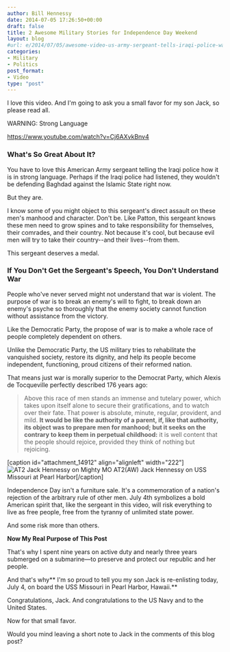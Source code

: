 ```yaml
---
author: Bill Hennessy
date: 2014-07-05 17:26:50+00:00
draft: false
title: 2 Awesome Military Stories for Independence Day Weekend
layout: blog
#url: e/2014/07/05/awesome-video-us-army-sergeant-tells-iraqi-police-way/
categories:
- Military
- Politics
post_format:
- Video
type: "post"
---
```


I love this video. And I'm going to ask you a small favor for my son Jack, so please read all.

WARNING: Strong Language

https://www.youtube.com/watch?v=Cj6AXvkBnv4



### What's So Great About It?



You have to love this American Army sergeant telling the Iraqi police how it is in strong language. Perhaps if the Iraqi police had listened, they wouldn't be defending Baghdad against the Islamic State right now.

But they are.

I know some of you might object to this sergeant's direct assault on these men's manhood and character. Don't be. Like Patton, this sergeant knows these men need to grow spines and to take responsibility for themselves, their comrades, and their country. Not because it's cool, but because evil men will try to take their country--and their lives--from them.

This sergeant deserves a medal.



### If You Don't Get the Sergeant's Speech, You Don't Understand War



People who've never served might not understand that war is violent. The purpose of war is to break an enemy's will to fight, to break down an enemy's psyche so thoroughly that the enemy society cannot function without assistance from the victory.

Like the Democratic Party, the propose of war is to make a whole race of people completely dependent on others.

Unlike the Democratic Party, the US military tries to rehabilitate the vanquished society, restore its dignity, and help its people become independent, functioning, proud citizens of their reformed nation.

That means just war is morally superior to the Democrat Party, which Alexis de Tocqueville perfectly described 176 years ago:



> Above this race of men stands an immense and tutelary power, which takes upon itself alone to secure their gratifications, and to watch over their fate. That power is absolute, minute, regular, provident, and mild. **It would be like the authority of a parent, if, like that authority, its object was to prepare men for manhood; but it seeks on the contrary to keep them in perpetual childhood:** it is well content that the people should rejoice, provided they think of nothing but rejoicing. 



[caption id="attachment_14912" align="alignleft" width="222"]![AT2 Jack Hennessy on Mighty MO](https://hennessysview.com/wp-content/uploads/2014/07/AT2-Jack-Hennessy-on-Mighty-MO.jpg)
AT2(AW) Jack Hennessy on USS Missouri at Pearl Harbor[/caption]

Independence Day isn't a furniture sale. It's a commemoration of a nation's rejection of the arbitrary rule of other men. July 4th symbolizes a bold American spirit that, like the sergeant in this video, will risk everything to live as free people, free from the tyranny of unlimited state power.

And some risk more than others.

**Now My Real Purpose of This Post**

That's why I spent nine years on active duty and nearly three years submerged on a submarine—to preserve and protect our republic and her people.

And that's why** I'm so proud to tell you my son Jack is re-enlisting today, July 4, on board the USS Missouri in Pearl Harbor, Hawaii.**

Congratulations, Jack. And congratulations to the US Navy and to the United States.

Now for that small favor.

Would you mind leaving a short note to Jack in the comments of this blog post?
